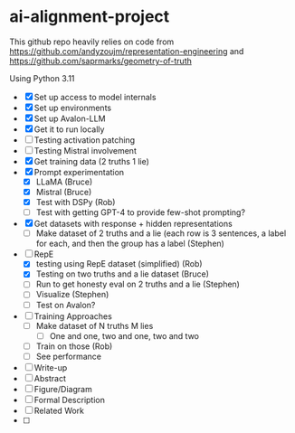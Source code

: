# ai-alignment-project

This github repo heavily relies on code from https://github.com/andyzoujm/representation-engineering and https://github.com/saprmarks/geometry-of-truth

Using Python 3.11

- [x] Set up access to model internals
- [x]  Set up environments
- [x]  Set up Avalon-LLM
  - [x] Get it to run locally
  - [ ] Testing activation patching
  - [ ] Testing Mistral involvement
 - [x]  Get training data (2 truths 1 lie)
  - [x] Prompt experimentation
    - [x] LLaMA (Bruce)
    - [x] Mistral (Bruce)
    - [x] Test with DSPy (Rob)
    - [ ] Test with getting GPT-4 to provide few-shot prompting?
  - [x] Get datasets with response + hidden representations
    - [ ] Make dataset of 2 truths and a lie (each row is 3 sentences, a label for each, and then the group has a label (Stephen)
- [ ] RepE 
  - [x] testing using RepE dataset (simplified) (Rob)
  - [x] Testing on two truths and a lie dataset (Bruce)
  - [ ] Run to get honesty eval on 2 truths and a lie (Stephen)
  - [ ] Visualize (Stephen)
  - [ ] Test on Avalon?
- [ ] Training Approaches
  - [ ] Make dataset of N truths M lies
    - [ ] One and one, two and one, two and two
  - [ ] Train on those (Rob)
  - [ ] See performance
- [ ] Write-up
 - [ ] Abstract
 - [ ] Figure/Diagram
 - [ ] Formal Description
 - [ ] Related Work
 - [ ]   

